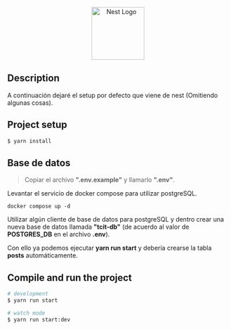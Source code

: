 <p align="center">
  <a href="http://nestjs.com/" target="blank"><img src="https://nestjs.com/img/logo-small.svg" width="120" alt="Nest Logo" /></a>
</p>

## Description

A continuación dejaré el setup por defecto que viene de nest (Omitiendo algunas cosas).

## Project setup

```bash
$ yarn install
```

## Base de datos

> Copiar el archivo **".env.example"** y llamarlo **".env"**.

Levantar el servicio de docker compose para utilizar postgreSQL.

```
docker compose up -d
```

Utilizar algún cliente de base de datos para postgreSQL y dentro crear una nueva base de datos llamada **"tcit-db"** (de acuerdo al valor de **POSTGRES_DB** en el archivo **.env**).

Con ello ya podemos ejecutar **yarn run start** y debería crearse la tabla **posts** automáticamente.


## Compile and run the project

```bash
# development
$ yarn run start

# watch mode
$ yarn run start:dev
```
